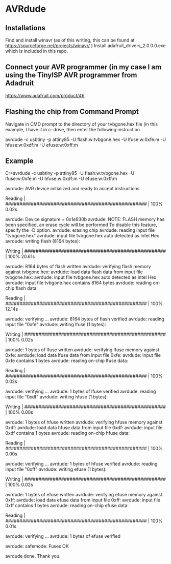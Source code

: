 # AVRdude

## Installations
Find and install winavr (as of this writing, this can be found at https://sourceforge.net/projects/winavr/ )
Install adafruit_drivers_2.0.0.0.exe which is included in this repo.

## Connect your AVR programmer (in my case I am using the TinyISP AVR programmer from Adadruit 
https://www.adafruit.com/product/46

## Flashing the chip from Command Prompt 

Navigate in CMD prompt to the directory of your tvbgone.hex file (in this example, I have it in c: drive, then enter the following instruction 

avrdude -c usbtiny -p attiny85 -U flash:w:tvbgone.hex -U lfuse:w:0xfe:m -U hfuse:w:0xdf:m -U efuse:w:0xff:m

## Example

C:\>avrdude -c usbtiny -p attiny85 -U flash:w:tvbgone.hex -U lfuse:w:0xfe:m -U hfuse:w:0xdf:m -U efuse:w:0xff:m

avrdude: AVR device initialized and ready to accept instructions

Reading | ################################################## | 100% 0.02s

avrdude: Device signature = 0x1e930b
avrdude: NOTE: FLASH memory has been specified, an erase cycle will be performed
         To disable this feature, specify the -D option.
avrdude: erasing chip
avrdude: reading input file "tvbgone.hex"
avrdude: input file tvbgone.hex auto detected as Intel Hex
avrdude: writing flash (8164 bytes):

Writing | ################################################## | 100% 20.61s



avrdude: 8164 bytes of flash written
avrdude: verifying flash memory against tvbgone.hex:
avrdude: load data flash data from input file tvbgone.hex:
avrdude: input file tvbgone.hex auto detected as Intel Hex
avrdude: input file tvbgone.hex contains 8164 bytes
avrdude: reading on-chip flash data:

Reading | ################################################## | 100% 12.14s



avrdude: verifying ...
avrdude: 8164 bytes of flash verified
avrdude: reading input file "0xfe"
avrdude: writing lfuse (1 bytes):

Writing | ################################################## | 100% 0.02s

avrdude: 1 bytes of lfuse written
avrdude: verifying lfuse memory against 0xfe:
avrdude: load data lfuse data from input file 0xfe:
avrdude: input file 0xfe contains 1 bytes
avrdude: reading on-chip lfuse data:

Reading | ################################################## | 100% 0.02s

avrdude: verifying ...
avrdude: 1 bytes of lfuse verified
avrdude: reading input file "0xdf"
avrdude: writing hfuse (1 bytes):

Writing | ################################################## | 100% 0.00s

avrdude: 1 bytes of hfuse written
avrdude: verifying hfuse memory against 0xdf:
avrdude: load data hfuse data from input file 0xdf:
avrdude: input file 0xdf contains 1 bytes
avrdude: reading on-chip hfuse data:

Reading | ################################################## | 100% 0.00s

avrdude: verifying ...
avrdude: 1 bytes of hfuse verified
avrdude: reading input file "0xff"
avrdude: writing efuse (1 bytes):

Writing | ################################################## | 100% 0.02s

avrdude: 1 bytes of efuse written
avrdude: verifying efuse memory against 0xff:
avrdude: load data efuse data from input file 0xff:
avrdude: input file 0xff contains 1 bytes
avrdude: reading on-chip efuse data:

Reading | ################################################## | 100% 0.01s

avrdude: verifying ...
avrdude: 1 bytes of efuse verified

avrdude: safemode: Fuses OK

avrdude done.  Thank you.
